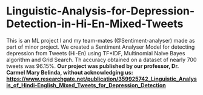 # Linguistic-Analysis-for-Depression-Detection-in-Hi-En-Mixed-Tweets
This is an ML project I and my team-mates (@Sentiment-analyser) made as part of minor project. We created a Sentiment Analyser Model for detecting depression from Tweets (Hi-En) using TF*IDF, Multinomial Naive Bayes algorithm and Grid Search. Th accuracy obtained on a dataset of nearly 700 tweets was 96.15%.
<b>Our project was published by our professor, Dr. Carmel Mary Belinda, <b>without acknowledging us</b>: https://www.researchgate.net/publication/359925742_Linguistic_Analysis_of_Hindi-English_Mixed_Tweets_for_Depression_Detection
